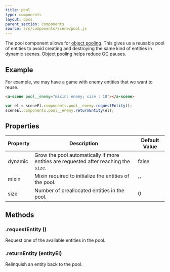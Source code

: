 ```yaml
---
title: pool
type: components
layout: docs
parent_section: components
source: src/components/scene/pool.js
---
```


The pool component allows for [object
pooling](https://en.wikipedia.org/wiki/Object_pool_pattern). This gives us a
reusable pool of entities to avoid creating and destroying the same kind of
entities in dynamic scenes. Object pooling helps reduce GC pauses.

## Example

For example, we may have a game with enemy entities that we want to reuse.

```html
<a-scene pool__enemy="mixin: enemy; size : 10"></a-scene>
```

```js
var el = sceneEl.components.pool__enemy.requestEntity();
sceneEl.components.pool__enemy.returnEntity(el);
```

## Properties

| Property | Description                                                                           | Default Value |
|----------|---------------------------------------------------------------------------------------|---------------|
| dynamic  | Grow the pool automatically if more entities are requested after reaching the `size`. | false         |
| mixin    | Mixin required to initialize the entities of the pool.                                | ''            |
| size     | Number of preallocated entities in the pool.                                          | 0             |

## Methods

### .requestEntity ()

Request one of the available entities in the pool.

### .returnEntity (entityEl)

Relinquish an entity back to the pool.
